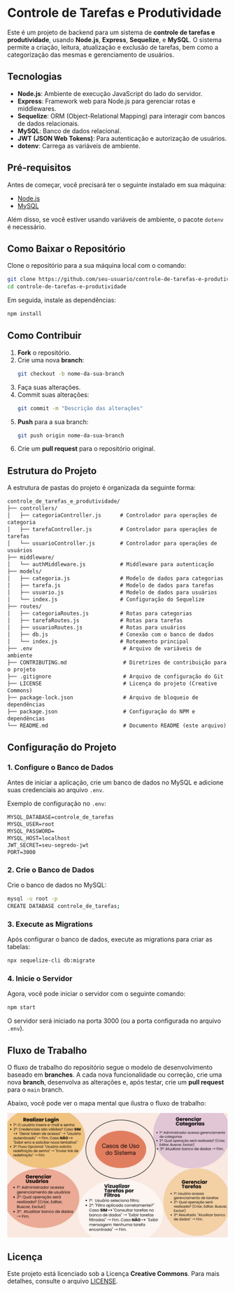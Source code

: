 # Controle de Tarefas e Produtividade

Este é um projeto de backend para um sistema de **controle de tarefas e produtividade**, usando **Node.js**, **Express**, **Sequelize**, e **MySQL**. O sistema permite a criação, leitura, atualização e exclusão de tarefas, bem como a categorização das mesmas e gerenciamento de usuários.

## Tecnologias

- **Node.js**: Ambiente de execução JavaScript do lado do servidor.
- **Express**: Framework web para Node.js para gerenciar rotas e middlewares.
- **Sequelize**: ORM (Object-Relational Mapping) para interagir com bancos de dados relacionais.
- **MySQL**: Banco de dados relacional.
- **JWT (JSON Web Tokens)**: Para autenticação e autorização de usuários.
- **dotenv**: Carrega as variáveis de ambiente.

## Pré-requisitos

Antes de começar, você precisará ter o seguinte instalado em sua máquina:

- [Node.js](https://nodejs.org/)
- [MySQL](https://www.mysql.com/)

Além disso, se você estiver usando variáveis de ambiente, o pacote `dotenv` é necessário.

## Como Baixar o Repositório

Clone o repositório para a sua máquina local com o comando:

```bash
git clone https://github.com/seu-usuario/controle-de-tarefas-e-produtividade.git
cd controle-de-tarefas-e-produtividade
```

Em seguida, instale as dependências:

```bash
npm install
```

## Como Contribuir

1. **Fork** o repositório.
2. Crie uma nova **branch**:
   ```bash
   git checkout -b nome-da-sua-branch
   ```
3. Faça suas alterações.
4. Commit suas alterações:
   ```bash
   git commit -m "Descrição das alterações"
   ```
5. **Push** para a sua branch:
   ```bash
   git push origin nome-da-sua-branch
   ```
6. Crie um **pull request** para o repositório original.

## Estrutura do Projeto

A estrutura de pastas do projeto é organizada da seguinte forma:

```
controle_de_tarefas_e_produtividade/
├── controllers/
│   ├── categoriaController.js      # Controlador para operações de categoria
│   ├── tarefaController.js         # Controlador para operações de tarefas
│   └── usuarioController.js        # Controlador para operações de usuários
├── middleware/
│   └── authMiddleware.js           # Middleware para autenticação
├── models/
│   ├── categoria.js                # Modelo de dados para categorias
│   ├── tarefa.js                   # Modelo de dados para tarefas
│   ├── usuario.js                  # Modelo de dados para usuários
│   └── index.js                    # Configuração do Sequelize
├── routes/
│   ├── categoriaRoutes.js          # Rotas para categorias
│   ├── tarefaRoutes.js             # Rotas para tarefas
│   ├── usuarioRoutes.js            # Rotas para usuários
│   ├── db.js                       # Conexão com o banco de dados
│   └── index.js                    # Roteamento principal
├── .env                             # Arquivo de variáveis de ambiente
├── CONTRIBUTING.md                  # Diretrizes de contribuição para o projeto
├── .gitignore                       # Arquivo de configuração do Git
├── LICENSE                          # Licença do projeto (Creative Commons)
├── package-lock.json                # Arquivo de bloqueio de dependências
├── package.json                     # Configuração do NPM e dependências
└── README.md                        # Documento README (este arquivo)
```

## Configuração do Projeto

### 1. Configure o Banco de Dados

Antes de iniciar a aplicação, crie um banco de dados no MySQL e adicione suas credenciais ao arquivo `.env`.

Exemplo de configuração no `.env`:

```env
MYSQL_DATABASE=controle_de_tarefas
MYSQL_USER=root
MYSQL_PASSWORD=
MYSQL_HOST=localhost
JWT_SECRET=seu-segredo-jwt
PORT=3000
```

### 2. Crie o Banco de Dados

Crie o banco de dados no MySQL:

```bash
mysql -u root -p
CREATE DATABASE controle_de_tarefas;
```

### 3. Execute as Migrations

Após configurar o banco de dados, execute as migrations para criar as tabelas:

```bash
npx sequelize-cli db:migrate
```

### 4. Inicie o Servidor

Agora, você pode iniciar o servidor com o seguinte comando:

```bash
npm start
```

O servidor será iniciado na porta 3000 (ou a porta configurada no arquivo `.env`).

## Fluxo de Trabalho

O fluxo de trabalho do repositório segue o modelo de desenvolvimento baseado em **branches**. A cada nova funcionalidade ou correção, crie uma nova **branch**, desenvolva as alterações e, após testar, crie um **pull request** para o `main` branch.

Abaixo, você pode ver o mapa mental que ilustra o fluxo de trabalho:

![Mapa Mental do Fluxo de Trabalho](./tasksdocs/Models/Brainstorm%20Mapa%20Mental%20Minimalista%20Bege%20-%20Back-end.png)

## Licença

Este projeto está licenciado sob a Licença **Creative Commons**. Para mais detalhes, consulte o arquivo [LICENSE](./LICENSE).
